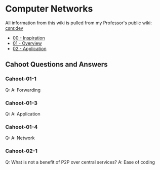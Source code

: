 # Computer Networks

All information from this wiki is pulled from my Professor's public wiki: [csnr.dev](https://www.cnsr.dev/index_files/Classes/Networking/Content.html#schedule-and-due-dates-1)

- [00 - Inspiration](00Inspiration.md)
- [01 - Overview](01Overview.md) 
- [02 - Application](02Application.md)

## Cahoot Questions and Answers 

### Cahoot-01-1
Q: 
A: Forwarding 

### Cahoot-01-3 
Q:
A: Application 

### Cahoot-01-4
Q:
A: Network 

### Cahoot-02-1
Q: What is not a benefit of P2P over central services? 
A: Ease of coding 